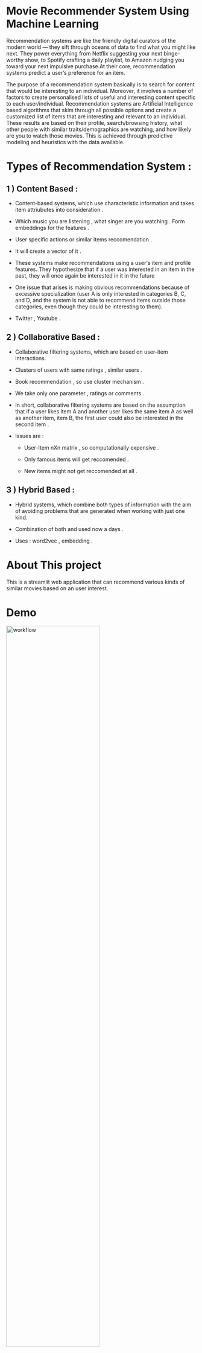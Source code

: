 # Movie Recommender System Using Machine Learning
Recommendation systems  are like the friendly digital curators of the modern world — they sift through oceans of data to find what you might like next. They power everything from Netflix suggesting your next binge-worthy show, to Spotify crafting a daily playlist, to Amazon nudging you toward your next impulsive purchase.At their core, recommendation systems predict a user’s preference for an item.

The purpose of a recommendation system basically is to search for content that would be interesting to an individual. Moreover, it involves a number of factors to create personalised lists of useful and interesting content specific to each user/individual. Recommendation systems are Artificial Intelligence based algorithms that skim through all possible options and create a customized list of items that are interesting and relevant to an individual. These results are based on their profile, search/browsing history, what other people with similar traits/demographics are watching, and how likely are you to watch those movies. This is achieved through predictive modeling and heuristics with the data available.
# Types of Recommendation System :
## 1 ) Content Based :
- Content-based systems, which use characteristic information and takes item attriubutes into consideration .

- Which music you are listening , what singer are you watching . Form embeddings for the features .

- User specific actions or similar items reccomendation .

- It will create a vector of it .

- These systems make recommendations using a user's item and profile features. They hypothesize that if a user was interested in an item in the past, they will once again be interested in it in the future

- One issue that arises is making obvious recommendations because of excessive specialization (user A is only interested in categories B, C, and D, and the system is not able to recommend items outside those categories, even though they could be interesting to them).
- Twitter , Youtube .

## 2 ) Collaborative Based :
- Collaborative filtering systems, which are based on user-item interactions.

- Clusters of users with same ratings , similar users .

- Book recommendation , so use cluster mechanism .

- We take only one parameter , ratings or comments .

- In short, collaborative filtering systems are based on the assumption that if a user likes item A and another user likes the same item A as well as another item, item B, the first user could also be interested in the second item .

- Issues are :

  - User-Item nXn matrix , so computationally expensive .

  - Only famous items will get reccomended .

  - New items might not get reccomended at all .

## 3 ) Hybrid Based :
- Hybrid systems, which combine both types of information with the aim of avoiding problems that are generated when working with just one kind.

- Combination of both and used now a days .

- Uses : word2vec , embedding .

# About This project
This is a streamlit web application that can recommend various kinds of similar movies based on an user interest.
# Demo
<img src="demo/1.png" alt="workflow" width="70%">

<img src="demo/2.png" alt="workflow" width="70%">

<img src="demo/3.png" alt="workflow" width="70%">

